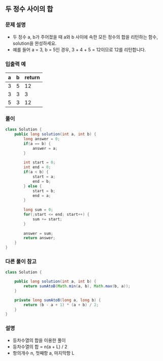 ## 두 정수 사이의 합 ##

### 문제 설명 ###
- 두 정수 a, b가 주어졌을 때 a와 b 사이에 속한 모든 정수의 합을 리턴하는 함수, solution을 완성하세요.
- 예를 들어 a = 3, b = 5인 경우, 3 + 4 + 5 = 12이므로 12를 리턴합니다.

### 입출력 예 ###
a |	b	| return
---- | ---- | ---- 
3	| 5	| 12
3	| 3	| 3
5	| 3	| 12



### 풀이 ###
````java
class Solution {
    public long solution(int a, int b) {
        long answer = 0;
		if(a == b) {
			answer = a;
		} 
		
		int start = 0;
		int end = 0;
		if(a < b) {
			start = a;
			end = b;
		} else {
			start = b;
			end = a;
		}
		
		long sum = 0;
		for(;start <= end; start++) {
			sum += start;
		}
		
		answer = sum;
        return answer;
    }
}
````


### 다른 풀이 참고 ###
````java
class Solution {

    public long solution(int a, int b) {
        return sumAtoB(Math.min(a, b), Math.max(b, a));
    }

    private long sumAtoB(long a, long b) {
        return (b - a + 1) * (a + b) / 2;
    }
}
````

### 설명 ###
- 등차수열의 합을 이용한 풀이
- 등차수열의 합 = n(a + L) / 2 
- 항의개수 n, 첫째항 a, 마지막항 L
